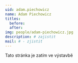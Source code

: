```yaml
---
uid: adam.piechowicz
name: Adam Piechowicz
titles:
  before: 
  after:
img: people/adam-piechowicz.jpg
description: # zajistit
mail: # - zjistit
---
```


Tato stránka je zatím ve výstavbě
